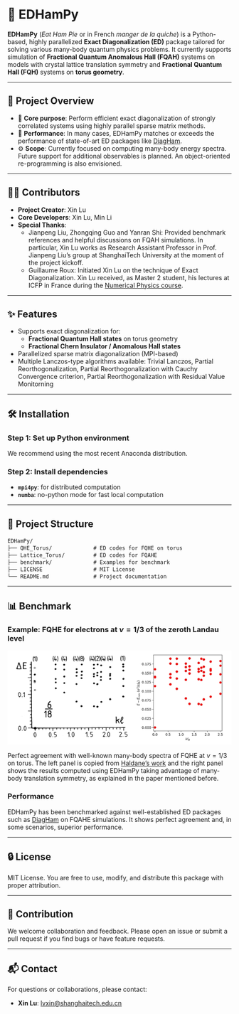 # 🔧 EDHamPy

**EDHamPy** (*Eat Ham Pie* or in French *manger de la quiche*) is a Python-based, highly parallelized **Exact Diagonalization (ED)** package tailored for solving various many-body quantum physics problems. It currently supports simulation of **Fractional Quantum Anomalous Hall (FQAH)** systems on models with crystal lattice translation symmetry and **Fractional Quantum Hall (FQH)** systems on **torus geometry**.

---

## 📌 Project Overview

- 🔬 **Core purpose**: Perform efficient exact diagonalization of strongly correlated systems using highly parallel sparse matrix methods.
- 🚀 **Performance**: In many cases, EDHamPy matches or exceeds the performance of state-of-art ED packages like [DiagHam](https://www.nick-ux.org/diagham).
- ⚙️ **Scope**: Currently focused on computing many-body energy spectra. Future support for additional observables is planned. An object-oriented re-programming is also envisioned. 

---

## 👨‍💻 Contributors

- **Project Creator**: Xin Lu
- **Core Developers**: Xin Lu, Min Li
- **Special Thanks**: 
  - Jianpeng Liu, Zhongqing Guo and Yanran Shi: Provided benchmark references and helpful discussions on FQAH simulations. In particular, Xin Lu works as Research Assistant Professor in Prof. Jianpeng Liu’s group at ShanghaiTech University at the moment of the project kickoff.
  - Guillaume Roux: Initiated Xin Lu on the technique of Exact Diagonalization. Xin Lu received, as Master 2 student, his lectures at ICFP in France during the [Numerical Physics course](http://www.lptms.universite-paris-saclay.fr/wiki-cours/index.php/ICFP_NumPhys_Paris). 

---

## ✨ Features

- Supports exact diagonalization for:
  - **Fractional Quantum Hall states** on torus geometry
  - **Fractional Chern Insulator / Anomalous Hall states**
- Parallelized sparse matrix diagonalization (MPI-based)
- Multiple Lanczos-type algorithms available: Trivial Lanczos, Partial Reorthogonalization, Partial Reorthogonalization with Cauchy Convergence criterion, Partial Reorthogonalization with Residual Value Monitorning

---

## 🛠 Installation

### Step 1: Set up Python environment
We recommend using the most recent Anaconda distribution. 

### Step 2: Install dependencies

- **`mpi4py`**: for distributed computation
- **`numba`**: no-python mode for fast local computation

* * *

📂 Project Structure
--------------------

```Plain text
EDHamPy/
├── QHE_Torus/             # ED codes for FQHE on torus
├── Lattice_Torus/         # ED codes for FQAHE
├── benchmark/             # Examples for benchmark
├── LICENSE                # MIT License
└── README.md              # Project documentation
```

* * *

📊 Benchmark
------------

### Example: FQHE  for electrons at  $\nu=1/3$  of  the  zeroth Landau level

![image](./benchmark/Compare_spectra_FQHE_filling1-3_torus.jpg)

Perfect agreement with well-known many-body spectra of FQHE at $\nu=1/3$ on torus. The left panel is copied from [Haldane’s work](https://journals.aps.org/prl/abstract/10.1103/PhysRevLett.55.2095) and the right panel shows the results computed using EDHamPy taking advantage of many-body translation symmetry, as explained in the paper mentioned before.

### Performance 

EDHamPy has been benchmarked against well-established ED packages such as [DiagHam](https://www.nick-ux.org/diagham) on FQAHE simulations. It shows perfect agreement and, in some scenarios, superior performance.

* * *

🔒 License
----------

MIT License. You are free to use, modify, and distribute this package with proper attribution.

* * *

🤝 Contribution
---------------

We welcome collaboration and feedback. Please open an issue or submit a pull request if you find bugs or have feature requests.

* * *

📬 Contact
----------

For questions or collaborations, please contact:

*   **Xin Lu**: lvxin@shanghaitech.edu.cn
